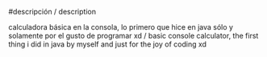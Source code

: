 #descripción / description

calculadora básica en la consola, lo primero que hice en java sólo y solamente por el gusto de programar xd
/
basic console calculator, the first thing i did in java by myself and just for the joy of coding xd
